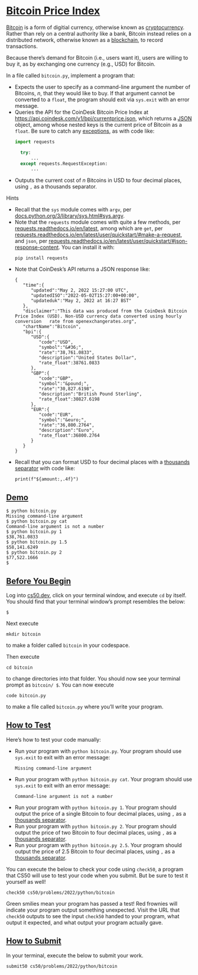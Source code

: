 # [Bitcoin Price Index](#bitcoin-price-index)

[Bitcoin](https://en.wikipedia.org/wiki/Bitcoin) is a form of digitial
currency, otherwise known as
[cryptocurrency](https://en.wikipedia.org/wiki/Cryptocurrency). Rather
than rely on a central authority like a bank, Bitcoin instead relies on
a distributed network, otherwise known as a
[blockchain](https://en.wikipedia.org/wiki/Blockchain), to record
transactions.

Because there’s demand for Bitcoin (i.e., users want it), users are
willing to buy it, as by exchanging one currency (e.g., USD) for
Bitcoin.

In a file called `bitcoin.py`, implement a program that:

- Expects the user to specify as a command-line argument the number of
  Bitcoins, $n$, that they would like to buy. If that argument cannot be
  converted to a `float`, the program should exit via `sys.exit` with an
  error message.
- Queries the API for the CoinDesk Bitcoin Price Index at
  <https://api.coindesk.com/v1/bpi/currentprice.json>, which returns a
  [JSON](https://en.wikipedia.org/wiki/JSON) object, among whose nested
  keys is the current price of Bitcoin as a `float`. Be sure to catch
  any
  [exceptions](https://requests.readthedocs.io/en/latest/api/#exceptions),
  as with code like:
  ``` py
  import requests

    try:
        ...
    except requests.RequestException:
        ...
  ```
- Outputs the current cost of $n$ Bitcoins in USD to four decimal
  places, using `,` as a thousands separator.

Hints

- Recall that the `sys` module comes with `argv`, per
  [docs.python.org/3/library/sys.html#sys.argv](https://docs.python.org/3/library/sys.html#sys.argv).
- Note that the `requests` module comes with quite a few methods, per
  [requests.readthedocs.io/en/latest](https://requests.readthedocs.io/en/latest/),
  among which are `get`, per
  [requests.readthedocs.io/en/latest/user/quickstart/#make-a-request](https://requests.readthedocs.io/en/latest/user/quickstart/#make-a-request),
  and `json`, per
  [requests.readthedocs.io/en/latest/user/quickstart/#json-response-content](https://requests.readthedocs.io/en/latest/user/quickstart/#json-response-content).
  You can install it with:
  ``` highlight
  pip install requests
  ```
- Note that CoinDesk’s API returns a JSON response like:
  ``` highlight
  {
     "time":{
        "updated":"May 2, 2022 15:27:00 UTC",
        "updatedISO":"2022-05-02T15:27:00+00:00",
        "updateduk":"May 2, 2022 at 16:27 BST"
     },
     "disclaimer":"This data was produced from the CoinDesk Bitcoin Price Index (USD). Non-USD currency data converted using hourly conversion   rate from openexchangerates.org",
     "chartName":"Bitcoin",
     "bpi":{
        "USD":{
           "code":"USD",
           "symbol":"&#36;",
           "rate":"38,761.0833",
           "description":"United States Dollar",
           "rate_float":38761.0833
        },
        "GBP":{
           "code":"GBP",
           "symbol":"&pound;",
           "rate":"30,827.6198",
           "description":"British Pound Sterling",
           "rate_float":30827.6198
        },
        "EUR":{
           "code":"EUR",
           "symbol":"&euro;",
           "rate":"36,800.2764",
           "description":"Euro",
           "rate_float":36800.2764
        }
     }
  }
  ```
- Recall that you can format USD to four decimal places with a
  [thousands
  separator](https://docs.python.org/3/library/string.html#formatspec)
  with code like:
  ``` highlight
  print(f"${amount:,.4f}")
  ```

## [Demo](#demo)

``` highlight
$ python bitcoin.py
Missing command-line argument
$ python bitcoin.py cat
Command-line argument is not a number
$ python bitcoin.py 1
$38,761.0833
$ python bitcoin.py 1.5
$58,141.6249
$ python bitcoin.py 2
$77,522.1666
$
```

## [Before You Begin](#before-you-begin)

Log into [cs50.dev](https://cs50.dev/), click on your terminal window,
and execute `cd` by itself. You should find that your terminal window’s
prompt resembles the below:

``` highlight
$
```

Next execute

``` highlight
mkdir bitcoin
```

to make a folder called `bitcoin` in your codespace.

Then execute

``` highlight
cd bitcoin
```

to change directories into that folder. You should now see your terminal
prompt as `bitcoin/ $`. You can now execute

``` highlight
code bitcoin.py
```

to make a file called `bitcoin.py` where you’ll write your program.

## [How to Test](#how-to-test)

Here’s how to test your code manually:

- Run your program with `python bitcoin.py`. Your program should use
  `sys.exit` to exit with an error message:
  ``` highlight
  Missing command-line argument
  ```
- Run your program with `python bitcoin.py cat`. Your program should use
  `sys.exit` to exit with an error message:
  ``` highlight
  Command-line argument is not a number
  ```
- Run your program with `python bitcoin.py 1`. Your program should
  output the price of a single Bitcoin to four decimal places, using `,`
  as a [thousands
  separator](https://docs.python.org/3/library/string.html#formatspec).
- Run your program with `python bitcoin.py 2`. Your program should
  output the price of two Bitcoin to four decimal places, using `,` as a
  [thousands
  separator](https://docs.python.org/3/library/string.html#formatspec).
- Run your program with `python bitcoin.py 2.5`. Your program should
  output the price of 2.5 Bitcoin to four decimal places, using `,` as a
  [thousands
  separator](https://docs.python.org/3/library/string.html#formatspec).

You can execute the below to check your code using `check50`, a program
that CS50 will use to test your code when you submit. But be sure to
test it yourself as well!

``` highlight
check50 cs50/problems/2022/python/bitcoin
```

Green smilies mean your program has passed a test! Red frownies will
indicate your program output something unexpected. Visit the URL that
`check50` outputs to see the input `check50` handed to your program,
what output it expected, and what output your program actually gave.

## [How to Submit](#how-to-submit)

In your terminal, execute the below to submit your work.

``` highlight
submit50 cs50/problems/2022/python/bitcoin
```
